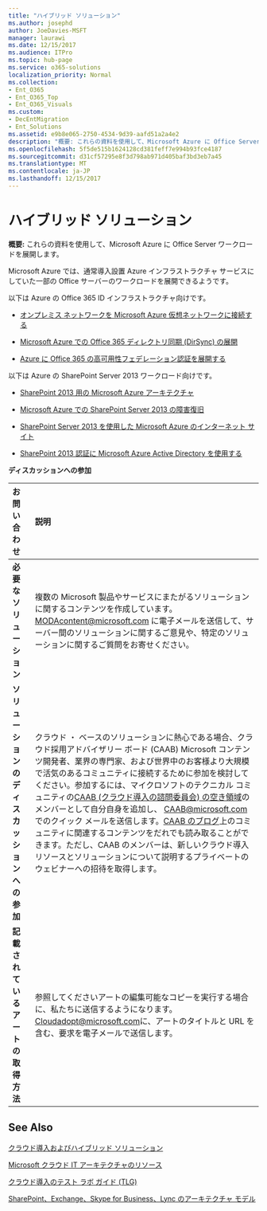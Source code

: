 ```yaml
---
title: "ハイブリッド ソリューション"
ms.author: josephd
author: JoeDavies-MSFT
manager: laurawi
ms.date: 12/15/2017
ms.audience: ITPro
ms.topic: hub-page
ms.service: o365-solutions
localization_priority: Normal
ms.collection:
- Ent_O365
- Ent_O365_Top
- Ent_O365_Visuals
ms.custom:
- DecEntMigration
- Ent_Solutions
ms.assetid: e9b8e065-2750-4534-9d39-aafd51a2a4e2
description: "概要: これらの資料を使用して、Microsoft Azure に Office Server ワークロードを展開します。"
ms.openlocfilehash: 5f5de515b1624128cd381feff7e994b93fce4187
ms.sourcegitcommit: d31cf57295e8f3d798ab971d405baf3bd3eb7a45
ms.translationtype: MT
ms.contentlocale: ja-JP
ms.lasthandoff: 12/15/2017
---
```

# <a name="hybrid-solutions"></a>ハイブリッド ソリューション

 **概要:** これらの資料を使用して、Microsoft Azure に Office Server ワークロードを展開します。
  
Microsoft Azure では、通常導入設置 Azure インフラストラクチャ サービスにしていた一部の Office サーバーのワークロードを展開できるようです。
  
以下は Azure の Office 365 ID インフラストラクチャ向けです。
  
- [オンプレミス ネットワークを Microsoft Azure 仮想ネットワークに接続する](connect-an-on-premises-network-to-a-microsoft-azure-virtual-network.md)
    
- [Microsoft Azure での Office 365 ディレクトリ同期 (DirSync) の展開](deploy-office-365-directory-synchronization-dirsync-in-microsoft-azure.md)
    
- [Azure に Office 365 の高可用性フェデレーション認証を展開する](deploy-high-availability-federated-authentication-for-office-365-in-azure.md)
    
以下は Azure の SharePoint Server 2013 ワークロード向けです。
  
- [SharePoint 2013 用の Microsoft Azure アーキテクチャ](microsoft-azure-architectures-for-sharepoint-2013.md)
    
- [Microsoft Azure での SharePoint Server 2013 の障害復旧](sharepoint-server-2013-disaster-recovery-in-microsoft-azure.md)
    
- [SharePoint Server 2013 を使用した Microsoft Azure のインターネット サイト](internet-sites-in-microsoft-azure-using-sharepoint-server-2013.md)
    
- [SharePoint 2013 認証に Microsoft Azure Active Directory を使用する](using-microsoft-azure-active-directory-for-sharepoint-2013-authentication.md)
    
**ディスカッションへの参加**

|**お問い合わせ**|**説明**|
|:-----|:-----|
|**必要なソリューション** <br/> |複数の Microsoft 製品やサービスにまたがるソリューションに関するコンテンツを作成しています。[MODAcontent@microsoft.com](mailto:cloudadopt@microsoft.com?Subject=[Cloud%20Adoption%20Content%20Feedback]:%20) に電子メールを送信して、サーバー間のソリューションに関するご意見や、特定のソリューションに関するご質問をお寄せください。<br/> |
|**ソリューションのディスカッションへの参加** <br/> |クラウド ・ ベースのソリューションに熱心である場合、クラウド採用アドバイザリー ボード (CAAB) Microsoft コンテンツ開発者、業界の専門家、および世界中のお客様より大規模で活気のあるコミュニティに接続するために参加を検討してください。参加するには、マイクロソフトのテクニカル コミュニティの[CAAB (クラウド導入の諮問委員会) の空き領域](https://aka.ms/caab)のメンバーとして自分自身を追加し、 [CAAB@microsoft.com](mailto:caab@microsoft.com?Subject=I%20just%20joined%20the%20Cloud%20Adoption%20Advisory%20Board!)でのクイック メールを送信します。[CAAB のブログ](https://blogs.technet.com/b/solutions_advisory_board/)上のコミュニティに関連するコンテンツをだれでも読み取ることができます。ただし、CAAB のメンバーは、新しいクラウド導入リソースとソリューションについて説明するプライベートのウェビナーへの招待を取得します。<br/> |
|**記載されているアートの取得方法** <br/> |参照してくださいアートの編集可能なコピーを実行する場合に、私たちに送信するようになります。[Cloudadopt@microsoft.com](mailto:cloudadopt@microsoft.com?subject=[Art%20Request]:%20)に、アートのタイトルと URL を含む、要求を電子メールで送信します。<br/> |
   
## <a name="see-also"></a>See Also

[クラウド導入およびハイブリッド ソリューション](cloud-adoption-and-hybrid-solutions.md)
  
[Microsoft クラウド IT アーキテクチャのリソース](microsoft-cloud-it-architecture-resources.md)
  
[クラウド導入のテスト ラボ ガイド (TLG)](cloud-adoption-test-lab-guides-tlgs.md)
  
[SharePoint、Exchange、Skype for Business、Lync のアーキテクチャ モデル](architectural-models-for-sharepoint-exchange-skype-for-business-and-lync.md)


